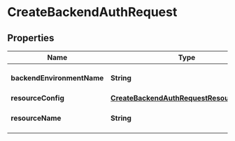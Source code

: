 

# CreateBackendAuthRequest


## Properties

| Name | Type | Description | Notes |
|------------ | ------------- | ------------- | -------------|
|**backendEnvironmentName** | **String** | The name of the backend environment. |  |
|**resourceConfig** | [**CreateBackendAuthRequestResourceConfig**](CreateBackendAuthRequestResourceConfig.md) |  |  |
|**resourceName** | **String** | The name of this resource. |  |



